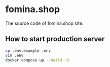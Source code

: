 # fomina.shop

The source code of fomina.shop site.

## How to start production server

```bash
cp .env.example .env
vim .env
docker compose up --build -d
```
